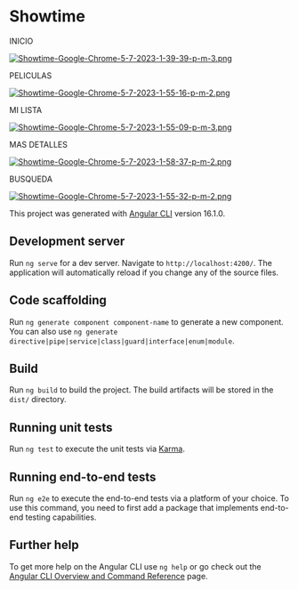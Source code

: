 # Showtime

INICIO

[![Showtime-Google-Chrome-5-7-2023-1-39-39-p-m-3.png](https://i.postimg.cc/5NFqTr4Z/Showtime-Google-Chrome-5-7-2023-1-39-39-p-m-3.png)](https://postimg.cc/bspt232T)

PELICULAS

[![Showtime-Google-Chrome-5-7-2023-1-55-16-p-m-2.png](https://i.postimg.cc/x19CSkGL/Showtime-Google-Chrome-5-7-2023-1-55-16-p-m-2.png)](https://postimg.cc/KRsFP8HY)

MI LISTA

[![Showtime-Google-Chrome-5-7-2023-1-55-09-p-m-3.png](https://i.postimg.cc/2ST5jzTM/Showtime-Google-Chrome-5-7-2023-1-55-09-p-m-3.png)](https://postimg.cc/5XYJnWhS)

MAS DETALLES

[![Showtime-Google-Chrome-5-7-2023-1-58-37-p-m-2.png](https://i.postimg.cc/PJLX2Yjk/Showtime-Google-Chrome-5-7-2023-1-58-37-p-m-2.png)](https://postimg.cc/CngpKZ5v)

BUSQUEDA

[![Showtime-Google-Chrome-5-7-2023-1-55-32-p-m-2.png](https://i.postimg.cc/MpZWFCxD/Showtime-Google-Chrome-5-7-2023-1-55-32-p-m-2.png)](https://postimg.cc/XphSZDrG)

This project was generated with [Angular CLI](https://github.com/angular/angular-cli) version 16.1.0.

## Development server

Run `ng serve` for a dev server. Navigate to `http://localhost:4200/`. The application will automatically reload if you change any of the source files.

## Code scaffolding

Run `ng generate component component-name` to generate a new component. You can also use `ng generate directive|pipe|service|class|guard|interface|enum|module`.

## Build

Run `ng build` to build the project. The build artifacts will be stored in the `dist/` directory.

## Running unit tests

Run `ng test` to execute the unit tests via [Karma](https://karma-runner.github.io).

## Running end-to-end tests

Run `ng e2e` to execute the end-to-end tests via a platform of your choice. To use this command, you need to first add a package that implements end-to-end testing capabilities.

## Further help

To get more help on the Angular CLI use `ng help` or go check out the [Angular CLI Overview and Command Reference](https://angular.io/cli) page.
